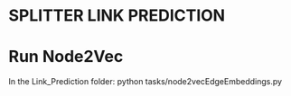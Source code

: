 # SPLITTER LINK PREDICTION

# Run Node2Vec
In the Link_Prediction folder:
python tasks/node2vecEdgeEmbeddings.py


